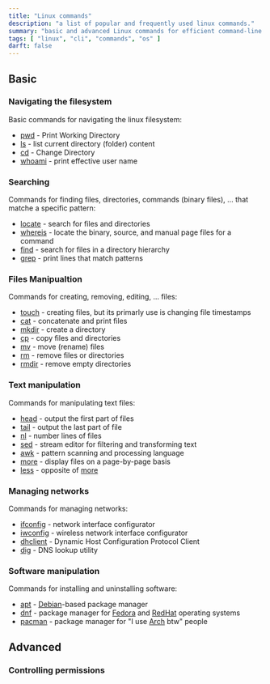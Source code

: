 ```yaml
---
title: "Linux commands"
description: "a list of popular and frequently used linux commands."
summary: "basic and advanced Linux commands for efficient command-line usage, covering file management and system tasks"
tags: [ "linux", "cli", "commands", "os" ]
darft: false
---
```


## Basic

### Navigating the filesystem

Basic commands for navigating the linux filesystem:

- [pwd](/posts/pwd) - Print Working Directory
- [ls](/posts/ls)  - list current directory (folder) content
- [cd](/posts/cd)  - Change Directory 
- [whoami](/posts/whoami) - print effective user name


### Searching

Commands for finding files, directories, commands (binary files), ... that matche
a specific pattern:

- [locate](/posts/locate) - search for files and directories
- [whereis](/posts/whereis) - locate the binary, source, and manual page files for a command 
- [find](/posts/find) - search for files in a directory hierarchy
- [grep](/posts/grep) - print lines that match patterns


### Files Manipualtion

Commands for creating, removing, editing, ... files:

- [touch](/posts/touch) - creating files, but its primarly use is changing file timestamps
- [cat](/posts/cat) - concatenate and print files
- [mkdir](/posts/mkdir) - create a directory
- [cp](/posts/cp) - copy files and directories
- [mv](/posts/mv) - move (rename) files
- [rm](/posts/rm) - remove files or directories
- [rmdir](/posts/rmdir) - remove empty directories


### Text manipulation

Commands for manipulating text files:

- [head](/posts/head) - output the first part of files
- [tail](/posts/tail) - output the last part of file
- [nl](/posts/nl) - number lines of files
- [sed](/posts/sed) - stream editor for filtering and transforming text
- [awk](/posts/awk) - pattern scanning and processing language
- [more](/posts/more) - display files on a page-by-page basis
- [less](/posts/less) - opposite of [more](/posts/more)


### Managing networks

Commands for managing networks:

- [ifconfig](/posts/ifconfig) - network interface configurator
- [iwconfig](/posts/iwconfig) - wireless network interface configurator
- [dhclient](/posts/dhclient) - Dynamic Host Configuration Protocol Client
- [dig](/posts/dig) - DNS lookup utility


### Software manipulation

Commands for installing and uninstalling software:

- [apt](/posts/apt) - [Debian](https://en.wikipedia.org/wiki/Debian)-based package manager
- [dnf](/posts/dnf) - package manager for [Fedora](en.wikipedia.org/wiki/Fedora_Linux) and [RedHat](en.wikipedia.org/wiki/Red_Hat) operating systems
- [pacman](/posts/pacman) - package manager for "I use [Arch](en.wikipedia.org/wiki/Arch_Linux) btw" people
<!-- - [git](/posts/) - ** -->


## Advanced

### Controlling permissions









<!--
### More Commands

- type
- man / tldr
- which
- whatis
- whoami
- who
- apropos
- kill
- alias / unalias
- mkdir
- rmdir
- rm
- mv
- cp
- ssh
- locate
- file
- cmp
- diff
- tput
- tldr
- acpi
- xprep
- ...

### file manipulation

- echo
- nano
- vim

### programming

- python3
- bash
- node
- gcc
- g++


## Advanced

advanced linux commands


## Resources
## References

- figlet
-->
